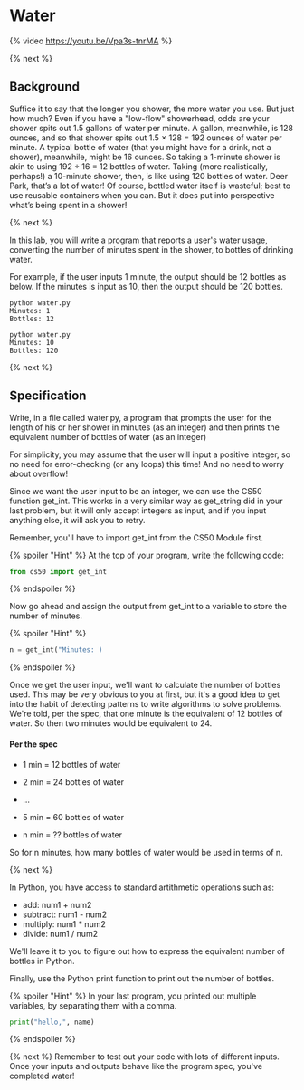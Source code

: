 # Water

{% video https://youtu.be/Vpa3s-tnrMA %}

{% next %}

## Background

Suffice it to say that the longer you shower, the more water you use. But just how much? Even if you have a "low-flow" showerhead, odds are your shower spits out 1.5 gallons of water per minute. A gallon, meanwhile, is 128 ounces, and so that shower spits out 1.5 × 128 = 192 ounces of water per minute. A typical bottle of water (that you might have for a drink, not a shower), meanwhile, might be 16 ounces. So taking a 1-minute shower is akin to using 192 ÷ 16 = 12 bottles of water. Taking (more realistically, perhaps!) a 10-minute shower, then, is like using 120 bottles of water. Deer Park, that’s a lot of water! Of course, bottled water itself is wasteful; best to use reusable containers when you can. But it does put into perspective what’s being spent in a shower!

{% next %}

In this lab, you will write a program that reports a user's water usage, converting the number of minutes spent in the shower, to bottles of drinking water.

For example, if the user inputs 1 minute, the output should be 12 bottles as below. If the minutes is input as 10, then the output should be 120 bottles.

```
python water.py
Minutes: 1
Bottles: 12

python water.py
Minutes: 10
Bottles: 120

```

{% next %}

## Specification

Write, in a file called water.py, a program that prompts the user for the length of his or her shower in minutes (as an integer) and then prints the equivalent number of bottles of water (as an integer)

For simplicity, you may assume that the user will input a positive integer, so no need for error-checking (or any loops) this time! And no need to worry about overflow!

Since we want the user input to be an integer, we can use the CS50 function get_int. This works in a very similar way as get_string did in your last problem, but it will only accept integers as input, and if you input anything else, it will ask you to retry.

Remember, you'll have to import get_int from the CS50 Module first.

{% spoiler "Hint" %}
At the top of your program, write the following code:

```python
from cs50 import get_int
```
{% endspoiler %}

Now go ahead and assign the output from get_int to a variable to store the number of minutes.

{% spoiler "Hint" %}
```python
n = get_int("Minutes: )
```
{% endspoiler %}

Once we get the user input, we'll want to calculate the number of bottles used. This may be very obvious to you at first, but it's a good idea to get into the habit of detecting patterns to write algorithms to solve problems. We're told, per the spec, that one minute is the equivalent of 12 bottles of water. So then two minutes would be equivalent to 24.

#### Per the spec
* 1 min = 12 bottles of water
* 2 min = 24 bottles of water
* ...
* 5 min = 60 bottles of water

* n min = ?? bottles of water

So for n minutes, how many bottles of water would be used in terms of n.

{% next %}

In Python, you have access to standard artithmetic operations such as:
* add:      num1 + num2
* subtract: num1 - num2
* multiply: num1 * num2
* divide:   num1 / num2

We'll leave it to you to figure out how to express the equivalent number of bottles in Python.

Finally, use the Python print function to print out the number of bottles.

{% spoiler "Hint" %}
In your last program, you printed out multiple variables, by separating them with a comma.

```python
print("hello,", name)
```
{% endspoiler %}

{% next %}
Remember to test out your code with lots of different inputs. Once your inputs and outputs behave like the program spec, you've completed water!

